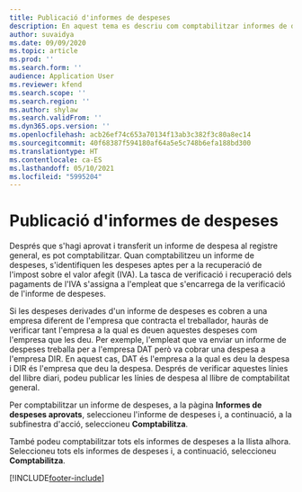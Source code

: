 ```yaml
---
title: Publicació d'informes de despeses
description: En aquest tema es descriu com comptabilitzar informes de despeses.
author: suvaidya
ms.date: 09/09/2020
ms.topic: article
ms.prod: ''
ms.search.form: ''
audience: Application User
ms.reviewer: kfend
ms.search.scope: ''
ms.search.region: ''
ms.author: shylaw
ms.search.validFrom: ''
ms.dyn365.ops.version: ''
ms.openlocfilehash: acb26ef74c653a70134f13ab3c382f3c80a8ec14
ms.sourcegitcommit: 40f68387f594180af64a5e5c748b6efa188bd300
ms.translationtype: HT
ms.contentlocale: ca-ES
ms.lasthandoff: 05/10/2021
ms.locfileid: "5995204"
---
```

# <a name="post-expense-reports"></a>Publicació d'informes de despeses

Després que s'hagi aprovat i transferit un informe de despesa al registre general, es pot comptabilitzar. Quan comptabilitzeu un informe de despeses, s'identifiquen les despeses aptes per a la recuperació de l'impost sobre el valor afegit (IVA). La tasca de verificació i recuperació dels pagaments de l'IVA s'assigna a l'empleat que s'encarrega de la verificació de l'informe de despeses.

Si les despeses derivades d'un informe de despeses es cobren a una empresa diferent de l'empresa que contracta el treballador, hauràs de verificar tant l'empresa a la qual es deuen aquestes despeses com l'empresa que les deu. Per exemple, l'empleat que va enviar un informe de despeses treballa per a l'empresa DAT però va cobrar una despesa a l'empresa DIR. En aquest cas, DAT és l'empresa a la qual es deu la despesa i DIR és l'empresa que deu la despesa. Després de verificar aquestes línies del llibre diari, podeu publicar les línies de despesa al llibre de comptabilitat general.

Per comptabilitzar un informe de despeses, a la pàgina **Informes de despeses aprovats**, seleccioneu l'informe de despeses i, a continuació, a la subfinestra d'acció, seleccioneu **Comptabilitza**.

També podeu comptabilitzar tots els informes de despeses a la llista alhora. Seleccioneu tots els informes de despeses i, a continuació, seleccioneu **Comptabilitza**.


[!INCLUDE[footer-include](../includes/footer-banner.md)]